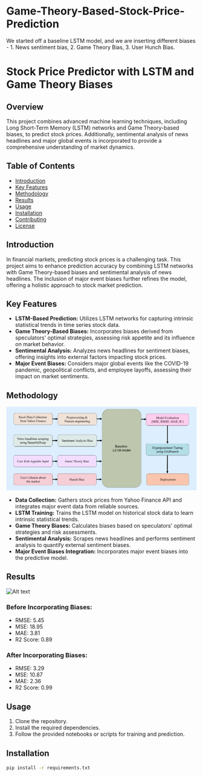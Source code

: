 # Game-Theory-Based-Stock-Price-Prediction
We started off a baseline LSTM model, and we are inserting different biases - 1. News sentiment bias, 2. Game Theory Bias, 3. User Hunch Bias.
# Stock Price Predictor with LSTM and Game Theory Biases

## Overview

This project combines advanced machine learning techniques, including Long Short-Term Memory (LSTM) networks and Game Theory-based biases, to predict stock prices. Additionally, sentimental analysis of news headlines and major global events is incorporated to provide a comprehensive understanding of market dynamics.

## Table of Contents

- [Introduction](#introduction)
- [Key Features](#key-features)
- [Methodology](#methodology)
- [Results](#results)
- [Usage](#usage)
- [Installation](#installation)
- [Contributing](#contributing)
- [License](#license)

## Introduction

In financial markets, predicting stock prices is a challenging task. This project aims to enhance prediction accuracy by combining LSTM networks with Game Theory-based biases and sentimental analysis of news headlines. The inclusion of major event biases further refines the model, offering a holistic approach to stock market prediction.

## Key Features

- **LSTM-Based Prediction:** Utilizes LSTM networks for capturing intrinsic statistical trends in time series stock data.
- **Game Theory-Based Biases:** Incorporates biases derived from speculators' optimal strategies, assessing risk appetite and its influence on market behavior.
- **Sentimental Analysis:** Analyzes news headlines for sentiment biases, offering insights into external factors impacting stock prices.
- **Major Event Biases:** Considers major global events like the COVID-19 pandemic, geopolitical conflicts, and employee layoffs, assessing their impact on market sentiments.

## Methodology
![Alt text](methodology.png)
- **Data Collection:** Gathers stock prices from Yahoo Finance API and integrates major event data from reliable sources.
- **LSTM Training:** Trains the LSTM model on historical stock data to learn intrinsic statistical trends.
- **Game Theory Biases:** Calculates biases based on speculators' optimal strategies and risk assessments.
- **Sentimental Analysis:** Scrapes news headlines and performs sentiment analysis to quantify external sentiment biases.
- **Major Event Biases Integration:** Incorporates major event biases into the predictive model.

## Results
![Alt text](output_new.png)


### Before Incorporating Biases:
- RMSE: 5.45
- MSE: 18.95
- MAE: 3.81
- R2 Score: 0.89

### After Incorporating Biases:
- RMSE: 3.29
- MSE: 10.87
- MAE: 2.36
- R2 Score: 0.99

## Usage

1. Clone the repository.
2. Install the required dependencies.
3. Follow the provided notebooks or scripts for training and prediction.

## Installation

```bash
pip install -r requirements.txt
